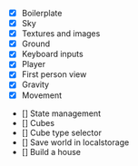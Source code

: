 - [x] Boilerplate
- [x] Sky
- [x] Textures and images
- [x] Ground
- [x] Keyboard inputs
- [x] Player
- [x] First person view
- [x] Gravity
- [x] Movement
- [] State management
- [] Cubes
- [] Cube type selector
- [] Save world in localstorage
- [] Build a house
